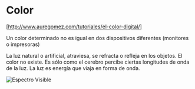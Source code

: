 # Color

[http://www.auregomez.com/tutoriales/el-color-digital/]

Un color determinado no es igual en dos dispositivos diferentes (monitores o impresoras)

La luz natural o artificial, atraviesa, se refracta o refleja en los objetos. El color no existe. Es sólo como el cerebro percibe ciertas longitudes de onda de la luz. La luz es energía que viaja en forma de onda.

![Espectro Visible](./images/espectro-visible.jpg)
